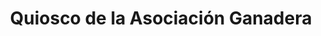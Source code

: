 ---
title: "Quiosco de la Asociación Ganadera"
url: /papantla/quiosco-de-la-asociacion-ganadera/
shop: Kiosk
---